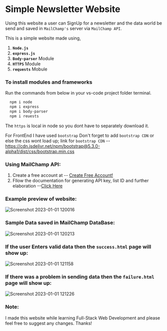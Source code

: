 # Simple Newsletter Website

Using this website a user can SignUp for a newsletter and the data world be send and saved in `MailChamp's` server via `MailChamp API`.

This is a simple website made using,

1. <b>`Node.js`</b> 
2. <b>`express.js`</b>
3. <b>`Body-parser`</b> Module
4. <b>`HTTPS`</b> Module
5. <b>`requests`</b> Mobule


### To install modules and frameworks


Run the commands from below in your vs-code project folder terminal.
```bash
  npm i node
  npm i express
  npm i body-parser
  npm i reuests
```

The `https` is local in node so you dont have to separately download it.

For FrontEnd I have used `bootstrap` Don't forget to add `bootstrap CDN` or else the css wont load up;
link for `bootstrap CDN` -- https://cdn.jsdelivr.net/npm/bootstrap@5.3.0-alpha1/dist/css/bootstrap.min.css

### Using MailChamp API:

1. Create a free account at -- [Create Free Account!](https://login.mailchimp.com/signup/?plan=free_monthly_plan_v0)
2. Fllow the documentation for generating API key, list ID and further elaboration --[Click Here](https://mailchimp.com/developer/marketing/api/root/)

### Example preview of website:
![Screenshot 2023-01-01 120016](https://user-images.githubusercontent.com/39629707/210162855-dc512b04-65f6-4a79-a3be-68e0d55c2d0d.jpg)

### Sample Data saved in MailChamp DataBase:
![Screenshot 2023-01-01 120213](https://user-images.githubusercontent.com/39629707/210162874-4a3af8f9-c2ec-4edd-ba8a-e4b399a8c7d7.jpg)

### If the user Enters valid data then the `success.html` page will show up:
![Screenshot 2023-01-01 121158](https://user-images.githubusercontent.com/39629707/210162988-0a1615ad-8b14-4fdf-b999-f3dbd96a8458.jpg)

### If there was a problem in sending data then the `failure.html` page will show up:
![Screenshot 2023-01-01 121226](https://user-images.githubusercontent.com/39629707/210163008-f7a9339f-7145-475b-85c4-c56b63184b20.jpg)

### Note:
I made this website while learning Full-Stack Web Development and please feel free to suggest any changes. Thanks!
